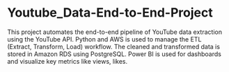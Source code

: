 # Youtube_Data-End-to-End-Project
This project automates the end-to-end pipeline of YouTube data extraction using the YouTube API. Python and AWS is used to manage the ETL (Extract, Transform, Load) workflow. The cleaned and transformed data is stored in Amazon RDS using PostgreSQL. Power BI is used for dashboards and visualize key metrics like views, likes.
